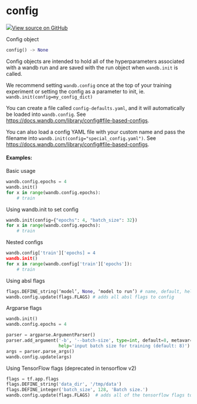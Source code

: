 # config



[![](https://www.tensorflow.org/images/GitHub-Mark-32px.png)View source on GitHub](https://www.github.com/wandb/client/tree/v0.12.9/wandb/sdk/wandb_config.py#L23-L257)



Config object

```python
config() -> None
```




Config objects are intended to hold all of the hyperparameters associated with
a wandb run and are saved with the run object when `wandb.init` is called.

We recommend setting `wandb.config` once at the top of your training experiment or
setting the config as a parameter to init, ie. `wandb.init(config=my_config_dict)`

You can create a file called `config-defaults.yaml`, and it will automatically be
loaded into `wandb.config`. See https://docs.wandb.com/library/config#file-based-configs.

You can also load a config YAML file with your custom name and pass the filename
into `wandb.init(config="special_config.yaml")`.
See https://docs.wandb.com/library/config#file-based-configs.

#### Examples:

Basic usage
```python
wandb.config.epochs = 4
wandb.init()
for x in range(wandb.config.epochs):
    # train
```

Using wandb.init to set config
```python
wandb.init(config={"epochs": 4, "batch_size": 32})
for x in range(wandb.config.epochs):
    # train
```

Nested configs
```python
wandb.config['train']['epochs] = 4
wandb.init()
for x in range(wandb.config['train']['epochs']):
    # train
```

Using absl flags
```python
flags.DEFINE_string(‘model’, None, ‘model to run’) # name, default, help
wandb.config.update(flags.FLAGS) # adds all absl flags to config
```

Argparse flags
```python
wandb.init()
wandb.config.epochs = 4

parser = argparse.ArgumentParser()
parser.add_argument('-b', '--batch-size', type=int, default=8, metavar='N',
                    help='input batch size for training (default: 8)')
args = parser.parse_args()
wandb.config.update(args)
```

Using TensorFlow flags (deprecated in tensorflow v2)
```python
flags = tf.app.flags
flags.DEFINE_string('data_dir', '/tmp/data')
flags.DEFINE_integer('batch_size', 128, 'Batch size.')
wandb.config.update(flags.FLAGS)  # adds all of the tensorflow flags to config
```
